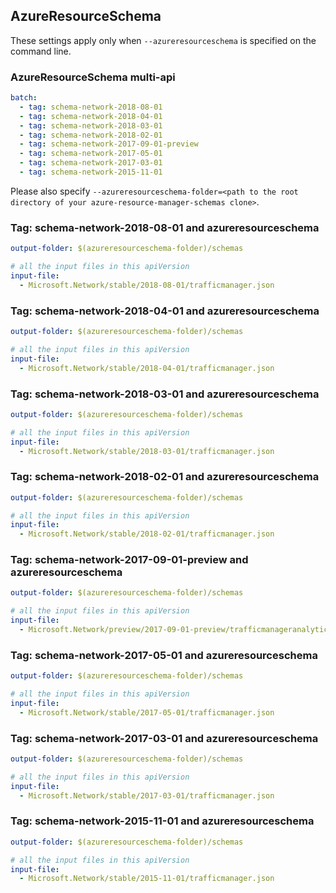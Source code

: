 ## AzureResourceSchema

These settings apply only when `--azureresourceschema` is specified on the command line.

### AzureResourceSchema multi-api

``` yaml $(azureresourceschema) && $(multiapi)
batch:
  - tag: schema-network-2018-08-01
  - tag: schema-network-2018-04-01
  - tag: schema-network-2018-03-01
  - tag: schema-network-2018-02-01
  - tag: schema-network-2017-09-01-preview
  - tag: schema-network-2017-05-01
  - tag: schema-network-2017-03-01
  - tag: schema-network-2015-11-01

```

Please also specify `--azureresourceschema-folder=<path to the root directory of your azure-resource-manager-schemas clone>`.

### Tag: schema-network-2018-08-01 and azureresourceschema

``` yaml $(tag) == 'schema-network-2018-08-01' && $(azureresourceschema)
output-folder: $(azureresourceschema-folder)/schemas

# all the input files in this apiVersion
input-file:
  - Microsoft.Network/stable/2018-08-01/trafficmanager.json

```

### Tag: schema-network-2018-04-01 and azureresourceschema

``` yaml $(tag) == 'schema-network-2018-04-01' && $(azureresourceschema)
output-folder: $(azureresourceschema-folder)/schemas

# all the input files in this apiVersion
input-file:
  - Microsoft.Network/stable/2018-04-01/trafficmanager.json

```

### Tag: schema-network-2018-03-01 and azureresourceschema

``` yaml $(tag) == 'schema-network-2018-03-01' && $(azureresourceschema)
output-folder: $(azureresourceschema-folder)/schemas

# all the input files in this apiVersion
input-file:
  - Microsoft.Network/stable/2018-03-01/trafficmanager.json

```

### Tag: schema-network-2018-02-01 and azureresourceschema

``` yaml $(tag) == 'schema-network-2018-02-01' && $(azureresourceschema)
output-folder: $(azureresourceschema-folder)/schemas

# all the input files in this apiVersion
input-file:
  - Microsoft.Network/stable/2018-02-01/trafficmanager.json

```

### Tag: schema-network-2017-09-01-preview and azureresourceschema

``` yaml $(tag) == 'schema-network-2017-09-01-preview' && $(azureresourceschema)
output-folder: $(azureresourceschema-folder)/schemas

# all the input files in this apiVersion
input-file:
  - Microsoft.Network/preview/2017-09-01-preview/trafficmanageranalytics.json

```

### Tag: schema-network-2017-05-01 and azureresourceschema

``` yaml $(tag) == 'schema-network-2017-05-01' && $(azureresourceschema)
output-folder: $(azureresourceschema-folder)/schemas

# all the input files in this apiVersion
input-file:
  - Microsoft.Network/stable/2017-05-01/trafficmanager.json

```

### Tag: schema-network-2017-03-01 and azureresourceschema

``` yaml $(tag) == 'schema-network-2017-03-01' && $(azureresourceschema)
output-folder: $(azureresourceschema-folder)/schemas

# all the input files in this apiVersion
input-file:
  - Microsoft.Network/stable/2017-03-01/trafficmanager.json

```

### Tag: schema-network-2015-11-01 and azureresourceschema

``` yaml $(tag) == 'schema-network-2015-11-01' && $(azureresourceschema)
output-folder: $(azureresourceschema-folder)/schemas

# all the input files in this apiVersion
input-file:
  - Microsoft.Network/stable/2015-11-01/trafficmanager.json

```
